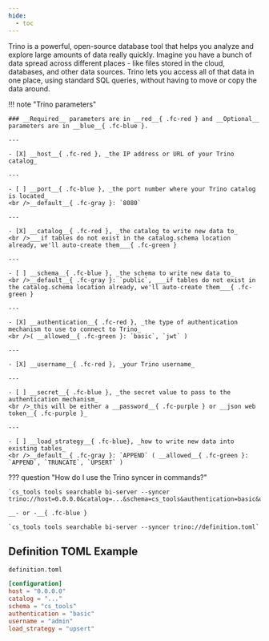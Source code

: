 ```yaml
---
hide:
  - toc
---
```


 Trino is a powerful, open-source database tool that helps you analyze and explore large amounts of data really quickly. Imagine you have a bunch of data spread across different places - like files stored in the cloud, databases, and other data sources. Trino lets you access all of that data in one place, using standard SQL queries, without having to move or copy the data around.

!!! note "Trino parameters"

    ### __Required__ parameters are in __red__{ .fc-red } and __Optional__ parameters are in __blue__{ .fc-blue }.
    
    ---

    - [X] __host__{ .fc-red }, _the IP address or URL of your Trino catalog_

    ---

    - [ ] __port__{ .fc-blue }, _the port number where your Trino catalog is located_
    <br />__default__{ .fc-gray }: `8080`

    ---

    - [X] __catalog__{ .fc-red }, _the catalog to write new data to_
    <br />___if tables do not exist in the catalog.schema location already, we'll auto-create them___{ .fc-green }

    ---

    - [ ] __schema__{ .fc-blue }, _the schema to write new data to_
    <br />__default__{ .fc-gray }: `public`, ___if tables do not exist in the catalog.schema location already, we'll auto-create them___{ .fc-green }

    ---

    - [X] __authentication__{ .fc-red }, _the type of authentication mechanism to use to connect to Trino_
    <br />( __allowed__{ .fc-green }: `basic`, `jwt` )

    ---

    - [X] __username__{ .fc-red }, _your Trino username_

    ---

    - [ ] __secret__{ .fc-blue }, _the secret value to pass to the authentication mechanism_
    <br />_this will be either a __password__{ .fc-purple } or __json web token__{ .fc-purple }_

    ---

    - [ ] __load_strategy__{ .fc-blue}, _how to write new data into existing tables_
    <br />__default__{ .fc-gray }: `APPEND` ( __allowed__{ .fc-green }: `APPEND`, `TRUNCATE`, `UPSERT` )


??? question "How do I use the Trino syncer in commands?"

    `cs_tools tools searchable bi-server --syncer trino://host=0.0.0.0&catalog=...&schema=cs_tools&authentication=basic&username=admin&load_strategy=upsert`

    __- or -__{ .fc-blue }

    `cs_tools tools searchable bi-server --syncer trino://definition.toml`


## Definition TOML Example

`definition.toml`
```toml
[configuration]
host = "0.0.0.0"
catalog = "..."
schema = "cs_tools"
authentication = "basic"
username = "admin"
load_strategy = "upsert"
```
